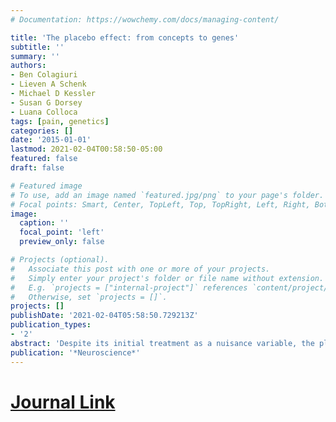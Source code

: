 ```yaml
---
# Documentation: https://wowchemy.com/docs/managing-content/

title: 'The placebo effect: from concepts to genes'
subtitle: ''
summary: ''
authors:
- Ben Colagiuri
- Lieven A Schenk
- Michael D Kessler
- Susan G Dorsey
- Luana Colloca
tags: [pain, genetics]
categories: []
date: '2015-01-01'
lastmod: 2021-02-04T00:58:50-05:00
featured: false
draft: false

# Featured image
# To use, add an image named `featured.jpg/png` to your page's folder.
# Focal points: Smart, Center, TopLeft, Top, TopRight, Left, Right, BottomLeft, Bottom, BottomRight.
image:
  caption: ''
  focal_point: 'left'
  preview_only: false

# Projects (optional).
#   Associate this post with one or more of your projects.
#   Simply enter your project's folder or file name without extension.
#   E.g. `projects = ["internal-project"]` references `content/project/deep-learning/index.md`.
#   Otherwise, set `projects = []`.
projects: []
publishDate: '2021-02-04T05:58:50.729213Z'
publication_types:
- '2'
abstract: 'Despite its initial treatment as a nuisance variable, the placebo effect is now recognized as a powerful determinant of health across many different diseases and encounters. This is in light of some remarkable findings ranging from demonstrations that the placebo effect significantly modulates the response to active treatments in conditions such as pain, anxiety, Parkinson’s disease, and some surgical procedures. Here, we review pioneering studies and recent advances in behavioral, neurobiological, and genetic influences on the placebo effect. Consistent with recent conceptualizations, the placebo effect is presented as the product of a general expectancy learning mechanism in which verbal, conditioned, and social cues are centrally integrated to change behaviors and outcomes. Examples of the integration of verbal and conditioned cues, such as instructed reversal of placebo effects are also incorporated into this model. We discuss neuroimaging studies that have identified key brain regions and modulatory mechanisms underlying placebo effects using well-established behavioral paradigms. Finally, we present a synthesis of recent genetics studies on the placebo effect, highlighting a promising link between genetic variants in the dopamine, opioid, serotonin, and endocannabinoid pathways and placebo responsiveness. Greater understanding of the behavioral, neurobiological, and genetic influences on the placebo effect is critical for evaluating medical interventions and may allow health professionals to tailor and personalize interventions in order to maximize treatment outcomes in clinical settings.'
publication: '*Neuroscience*'
---
```


# [Journal Link](https://www.sciencedirect.com/science/article/pii/S030645221500740X?casa_token=WZhfrs7ECNgAAAAA:5wAnx9F5MXSe8aY4FES5DEigBRejtl8PjdXc7ATwIOdmJaKVlF5nq0Tu3HsPeT-pwPMJpF0-)
